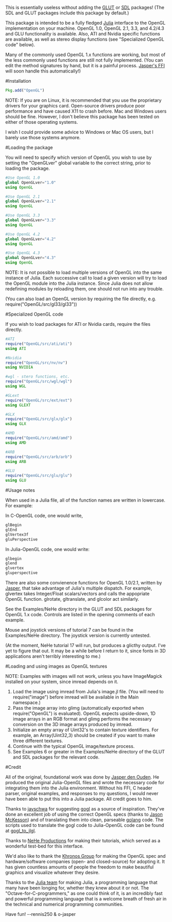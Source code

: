 This is essentially useless without adding the
[GLUT](https://www.github.com/rennis250/GLUT.jl.git) or
[SDL](https://www.github.com/rennis250/SDL.jl.git) packages! (The SDL
and GLUT packages include this package by default.)

This package is intended to be a fully fledged
[Julia](http://www.julialang.org) interface to the OpenGL implementation
on your machine.  OpenGL 1.0, OpenGL 2.1, 3.3, and 4.2/4.3 and GLU
functionality is available.  Also, ATI and Nvidia specific functions are
available, as well as stereo display functions (see "Specialized OpenGL
code" below).

Many of the commonly used OpenGL 1.x functions are working, but most of
the less commonly used functions are still not fully implemented.  (You
can edit the method signatures by hand, but it is a painful process.
[Jasper's FFI](https://github.com/o-jasper/julia-ffi.git) will soon
handle this automatically!)

#Installation

```julia
Pkg.add("OpenGL")
```

NOTE: If you are on Linux, it is recommended that you use the
proprietary drivers for your graphics card.  Open-source drivers produce
poor performance and have caused X11 to crash before.  Mac and Windows
users should be fine.  However, I don't believe this package has been
tested on either of those operating systems.

I wish I could provide some advice to Windows or Mac OS users, but I
barely use those systems anymore.

#Loading the package

You will need to specify which version of OpenGL you wish to use by
setting the "OpenGLver" global variable to the correct string, prior to
loading the package.

```julia
#Use OpenGL 1.0
global OpenGLver="1.0"
using OpenGL

#Use OpenGL 2.1
global OpenGLver="2.1"
using OpenGL

#Use OpenGL 3.3
global OpenGLver="3.3"
using OpenGL

#Use OpenGL 4.2
global OpenGLver="4.2"
using OpenGL

#Use OpenGL 4.3
global OpenGLver="4.3"
using OpenGL
```

NOTE: It is not possible to load multiple versions of OpenGL into the
same instance of Julia.  Each successive call to load a given version
will try to load the OpenGL module into the Julia instance.  Since Julia
does not allow redefining modules by reloading them, one should not run
into any trouble.

(You can also load an OpenGL version by requiring the file directly,
e.g. require("OpenGL/src/gl33/gl33"))

#Specialized OpenGL code

If you wish to load packages for ATI or Nvidia cards, require the files
directly.

```julia
#ATI
require("OpenGL/src/ati/ati")
using ATI

#Nvidia
require("OpenGL/src/nv/nv")
using NVIDIA

#wgl - stero functions, etc.
require("OpenGL/src/wgl/wgl")
using WGL

#GLext
require("OpenGL/src/ext/ext")
using GLEXT

#GLX
require("OpenGL/src/glx/glx")
using GLX

#AMD
require("OpenGL/src/amd/amd")
using AMD

#ARB
require("OpenGL/src/arb/arb")
using ARB

#GLU
require("OpenGL/src/glu/glu")
using GLU
```

#Usage notes

When used in a Julia file, all of the function names are written in
lowercase. For example:

In C-OpenGL code, one would write,

```c
glBegin
glEnd
glVertex3f
gluPerspective
```

In Julia-OpenGL code, one would write:

```julia
glbegin
glend
glvertex
gluperspective
```

There are also some convienence functions for OpenGL 1.0/2.1, written
by [Jasper](https://github.com/o-jasper), that take advantage of
Julia's multiple dispatch.  For example, glvertex takes Integer/Float
scalars/vectors and calls the appopriate OpenGL function. glrotate,
gltranslate, and glcolor act similarly.

See the Examples/NeHe directory in the GLUT and SDL packages for OpenGL
1.x code. Controls are listed in the opening comments of each example.

Mouse and joystick versions of tutorial 7 can be found in the
Examples/NeHe directory.  The joystick version is currently untested.

(At the moment, NeHe tutorial 17 will run, but produces a glicthy
output.  I've yet to figure that out.  It may be a while before I return
to it, since fonts in 3D applications aren't terribly interesting to
me.)

#Loading and using images as OpenGL textures

NOTE: Examples with images will not work, unless you have ImageMagick
installed on your system, since imread depends on it.

1. Load the image using imread from Julia's image.jl file. (You will need to
	 require("image") before imread will be available in the Main namespace.)
2. Pass the image array into glimg (automatically exported when
	 require("OpenGL") is evaluated). OpenGL expects upside-down, 1D image arrays
	 in an RGB format and glimg performs the necessary conversion on the 3D image
	 arrays produced by imread.
3. Initialize an empty array of Uint32's to contain texture identifiers.  For
	 example, an Array(Uint32,3) should be created if you want to make three
	 different textures.
4. Continue with the typical OpenGL image/texture process.
5. See Examples 6 or greater in the Examples/NeHe directory of the GLUT and SDL
	 packages for the relevant code.

#Credit

All of the original, foundational work was done by [Jasper den
Ouden](https://github.com/o-jasper).  He produced the original
Julia-OpenGL files and wrote the necessary code for integrating them
into the Julia environment.  Without his FFI, C header parser, original
examples, and responses to my questions, I would never have been able to
put this into a Julia package.  All credit goes to him.

Thanks to [jayschwa](https://github.com/jayschwa) for suggesting
[gogl](https://github.com/chsc/gogl.git) as a source of inspiration.
They've done an excellent job of using the correct OpenGL specs
(thanks to [Jason McKesson](https://bitbucket.org/alfonse/gl-xml-specs)) and of translating them into clean, parseable
[golang](http://www.golang.org) code.  The scripts used to translate the
gogl code to Julia-OpenGL code can be found at
[gogl_to_jlgl](https://www.github.com/rennis250/gogl_to_jlgl.git).

Thanks to [NeHe Productions](http://nehe.gamedev.net) for making their
tutorials, which served as a wonderful test-bed for this interface.

We'd also like to thank the [Khronos Group](http://www.opengl.org)
for making the OpenGL spec and hardware/software companies (open- and
closed-source) for adopting it. It has given countless amounts of people
the freedom to make beautiful graphics and visualize whatever they
desire.

Thanks to the [Julia team](http://julialang.org) for making Julia, a
programming language that many have been longing for, whether they knew
about it or not. The "Octave-for-C-programmers," as one could think of
it, is an incredibly fast and powerful programming language that is a
welcome breath of fresh air in the technical and numerical programming
communities.

Have fun! --rennis250 & o-jasper
